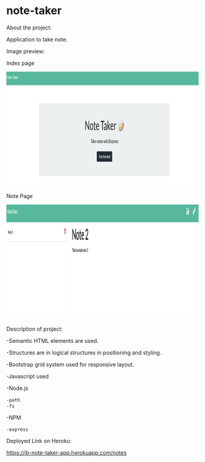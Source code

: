# note-taker
About the project:

Application to take note. 

Image preview:

Index page

<img src="image/home.png" width="600" height="300">

Note Page 

<img src="image/note.png" width="600" height="300">

Description of project:

-Semantic HTML elements are used.

-Structures are in logical structures in positioning and styling.

-Bootstrap grid system used for responsive layout.

-Javascript used

-Node.js
    
    -path
    -fs

-NPM
    
    -express

Deployed Link on Heroku:

https://jb-note-taker-app.herokuapp.com/notes
